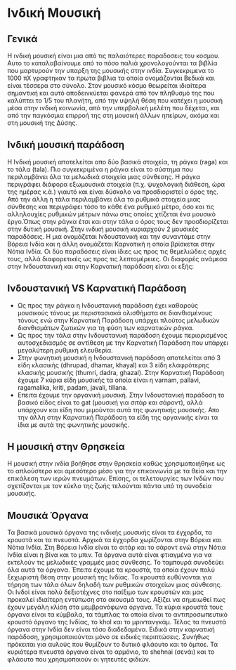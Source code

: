 # Ινδική Μουσική 

## Γενικά
Η ινδική μουσική είναι μια από τις παλαιότερες παραδοσεις του κοσμου. Αυτο το καταλαβαίνουμε από το πόσο παλιά χρονολογούνται τα βιβλία που μαρτυρούν την
υπαρξη της μουσικής στην ινδία. Συγκεκριμενα το 1000 πΧ γραφτηκαν τα πρωτα βιβλια τα οποία ονομάζονται Βεδικά και είναι τέσσερα στο σύνολο. 
Στον μουσικό κόσμο θεωρείται ιδιαίτερα σημαντική και αυτό αποδεινκύεται φανερά από τον πληθυσμό της που καλύπτει το 1/5 του πλανήτη, από την υψηλή θέση που κατέχει η μουσική μέσα στην ινδική κοινωνία, από την υπερβολική μελέτη που δέχεται, και από την παγκόσμια επιρροή της στη μουσική άλλων ηπείρων, ακόμα και στη μουσική της Δύσης.

## Ινδική μουσική παράδοση
Η Ινδική μουσική αποτελείται απο δύο βασικά στοιχεία, τη ράγκα (raga) και το τάλα (tala). Πιο συγκεκριμένα η ράγκα είναι το σύστημα που περιλαμβάνει όλα τα μελωδικά στοιχεία μιας σύνθεσης. Η ράγκα περιγράφει διάφορα εξωμουσικά στοιχεία (π.χ. ψυχολογική διάθεση, ώρα της ημέρας κ.ά.) γιαυτό και είναι δύσκολο να προσδιοριστεί ο όρος της. Από την άλλη η τάλα περιλαμβάνει όλα τα ρυθμικά στοιχεία μιας σύνθεσης και περιγράφει τόσο το κάθε ένα ρυθμικό μέτρο, όσο και τις αλληλουχίες ρυθμικών μέτρων πάνω στις οποίες χτίζεται ένα μουσικό έργο.Όπως στην ράγκα έτσι και στην τάλα ο όρος τους δεν προσδιορίζεται στην δυτική μουσική.
Στην ινδική μουσική κυριαρχούν 2 μουσικές παραδόσεις. Η μια ονομάζεται Ινδουστανική και την συναντάμε στην Βόρεια Ινδία και η άλλη ονομάζεται Καρνατική η οποία βρίσκεται στην Νότια Ινδία. Οι δύο παραδόσεις είναι ίδιες ως προς τις θεμελιώδεις αρχές τους, αλλά διαφορετικές ως προς τις λεπτομέρειες. 
Οι διαφορές ανάμεσα στην Ινδουστανική και στην  Καρνατική παράδοση είναι οι εξής:

## Ινδουστανική VS Καρνατική Παράδοση                          
- Ως προς την ράγκα η Ινδουστανική παράδοση έχει καθαρούς μουσικούς τόνους με περιστασιακά ολισθήματα σε διανθισμένους τόνους ενώ στην Καρνατική Παράδοση υπάρχει πλούτος μελωδικών διανθισμάτων ζωτικών για τη φύση των καρνατικών ράγκα. 
- Ως προς την τάλα στην Ινδουστανική παράδοση έχουμε περιορισμένος αυτοσχεδιασμός σε αντίθεση με την Καρνατική Παράδοση που υπάρχει μεγαλύτερη ρυθμική ελευθερία.
- Στην φωνητική μουσική η Ινδουστανική παράδοση αποτελείται από 3 είδη κλασικής (dhrupad, dhamar, khayal) και 3 είδη ελαφρότερης κλασικής μουσικής (thumri, dadra, ghazal). Στην Καρνατική Παράδοση έχουμε 7 κύρια είδη μουσικής τα οποία είναι η varnam, pallavi, ragamalika, kriti, padam, javali, tillana. 
- Επειτα έχουμε την οργανική μουσική. Στην Ινδουστανική παράδοση το βασικό είδος είναι το  gat (μουσική για σιτάρ και σάροντ), αλλά υπάρχουν και είδη που μιμούνται αυτά της φωνητικής μουσικής. Απο την άλλη στην Καρνατική Παράδοση τα είδη της οργανικής είναι τα ίδια με αυτά της φωνητικής μουσικής.

## Η μουσική στην Θρησκεία
Η μουσική στην ινδία βοήθησε στην θρησκεία καθώς χρησιμοποιήθηκε ως το απλούστερο και αμεσότερο μέσο για την επικοινωνία με τα θεία και την επικάλεση των ιερών πνευμάτων. Επίσης, οι τελετουργίες των Ινδών που σχετίζονται με τον κύκλο της ζωής τελούνται πάντα υπό τη συνοδεία μουσικής.

## Μουσικά Όργανα 
Τα βασικά μουσικά όργανα της ινδικής μουσικής είναι τα έγχορδα, τα κρουστά και τα πνευστά. Αρχικά τα έγχορδα χωρίζονται στην Βόρεια και Νότια Ινδία. Στη Βόρεια Ινδία είναι το σιτάρ και το σάροντ ενώ στην Νότια Ινδία είναι η βίνα και το μπιν. Τα όργανα αυτά είναι φτιαγμένα για να εκτελούν τις μελωδικές γραμμές μιας σύνθεσης. Το ταμπουρά συνοδεύει όλα αυτά τα όργανα. Έπειτα έχουμε τα κρουστά, τα οποία έχουν πολύ ξεχωριστή θέση στην μουσική της Ινδίας. Τα κρουστά ευθύνονται για τήρηση των τάλα όλων δηλαδή των ρυθμικών στοιχείων μιας σύνθεσης. Οι Ινδοί είναι πολύ δεξιοτέχνες στο παίξιμο των κρουστών και μας προκαλεί ιδιαίτερη εντύπωση στο ακουσμά τους. Αξίζει να σημειωθεί πως έχουν μεγάλη κλίση στα μεμβρανόφωνα όργανα. Τα κύρια κρουστά τους όργανα είναι τα κύμβαλα, τα τάμπλας τα οποία είναι το αντιπροσωπευτικό κρουστό όργανο της Ινδίας, το khol και το μριντανγκάμ. Τέλος τα πνευστά όργανα στην Ινδία δεν είναι τόσο διαδεδομένα. Ειδικά στην καρνατική παράδοση, χρησιμοποιούνται μόνο σε ειδικές περιπτώσεις. Συνήθως πρόκειται για αυλούς που θυμίζουν το δυτικό φλάουτο και το όμποε. Τα κυριότερα πνευστά όργανα είναι το αρμόνιο, το shehnai (σενάι) και το φλάουτο που χρησιμοποιούν οι γητευτές φιδιών.
